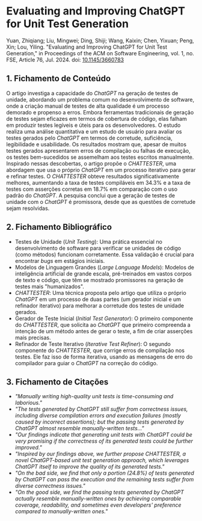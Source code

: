 # Evaluating and Improving ChatGPT for Unit Test Generation

Yuan, Zhiqiang; Liu, Mingwei; Ding, Shiji; Wang, Kaixin; Chen, Yixuan; Peng, Xin; Lou, Yiling. "Evaluating and Improving ChatGPT for Unit Test Generation," in Proceedings of the ACM on Software Engineering, vol. 1, no. FSE, Article 76, Jul. 2024. doi: [10.1145/3660783](https://doi.org/10.1145/3660783)

## 1. Fichamento de Conteúdo

O artigo investiga a capacidade do _ChatGPT_ na geração de testes de unidade, abordando um problema comum no desenvolvimento de software, onde a criação manual de testes de alta qualidade é um processo demorado e propenso a erros. Embora ferramentas tradicionais de geração de testes sejam eficazes em termos de cobertura de código, elas falham em produzir testes legíveis e úteis para os desenvolvedores. O estudo realiza uma análise quantitativa e um estudo de usuário para avaliar os testes gerados pelo _ChatGPT_ em termos de corretude, suficiência, legibilidade e usabilidade. Os resultados mostram que, apesar de muitos testes gerados apresentarem erros de compilação ou falhas de execução, os testes bem-sucedidos se assemelham aos testes escritos manualmente. Inspirado nessas descobertas, o artigo propõe o _CHATTESTER_, uma abordagem que usa o próprio _ChatGPT_ em um processo iterativo para gerar e refinar testes. O _CHATTESTER_ obteve resultados significativamente melhores, aumentando a taxa de testes compiláveis em 34.3% e a taxa de testes com asserções corretas em 18.7% em comparação com o uso padrão do _ChatGPT_. A pesquisa conclui que a geração de testes de unidade com o _ChatGPT_ é promissora, desde que as questões de corretude sejam resolvidas.

## 2. Fichamento Bibliográfico

* Testes de Unidade (_Unit Testing_): Uma prática essencial no desenvolvimento de software para verificar se unidades de código (como métodos) funcionam corretamente. Essa validação é crucial para encontrar _bugs_ em estágios iniciais.
* Modelos de Linguagem Grandes (_Large Language Models_): Modelos de inteligência artificial de grande escala, pré-treinados em vastos corpos de texto e código, que têm se mostrado promissores na geração de testes mais "humanizados".
* _CHATTESTER_: Uma técnica proposta pelo artigo que utiliza o próprio _ChatGPT_ em um processo de duas partes (um gerador inicial e um refinador iterativo) para melhorar a corretude dos testes de unidade gerados.
* Gerador de Teste Inicial (_Initial Test Generator_): O primeiro componente do _CHATTESTER_, que solicita ao _ChatGPT_ que primeiro compreenda a intenção de um método antes de gerar o teste, a fim de criar asserções mais precisas.
* Refinador de Teste Iterativo (_Iterative Test Refiner_): O segundo componente do _CHATTESTER_, que corrige erros de compilação nos testes. Ele faz isso de forma iterativa, usando as mensagens de erro do compilador para guiar o _ChatGPT_ na correção do código.

## 3. Fichamento de Citações

* _"Manually writing high-quality unit tests is time-consuming and laborious."_
* _"The tests generated by ChatGPT still suffer from correctness issues, including diverse compilation errors and execution failures (mostly caused by incorrect assertions); but the passing tests generated by ChatGPT almost resemble manually-written tests..."_
* _"Our findings indicate that generating unit tests with ChatGPT could be very promising if the correctness of its generated tests could be further improved."_
* _"Inspired by our findings above, we further propose CHATTESTER, a novel ChatGPT-based unit test generation approach, which leverages ChatGPT itself to improve the quality of its generated tests."_
* _"On the bad side, we find that only a portion (24.8%) of tests generated by ChatGPT can pass the execution and the remaining tests suffer from diverse correctness issues."_
* _"On the good side, we find the passing tests generated by ChatGPT actually resemble manually-written ones by achieving comparable coverage, readability, and sometimes even developers' preference compared to manually-written ones."_